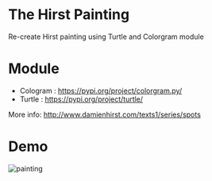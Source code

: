 # The Hirst Painting
Re-create Hirst painting using Turtle and Colorgram module
# Module
  - Cologram : https://pypi.org/project/colorgram.py/
  - Turtle   : https://pypi.org/project/turtle/

More info: http://www.damienhirst.com/texts1/series/spots

# Demo
![painting](https://user-images.githubusercontent.com/50704452/100745098-7185fb00-33e7-11eb-9522-61cd31f1fd2b.gif)
